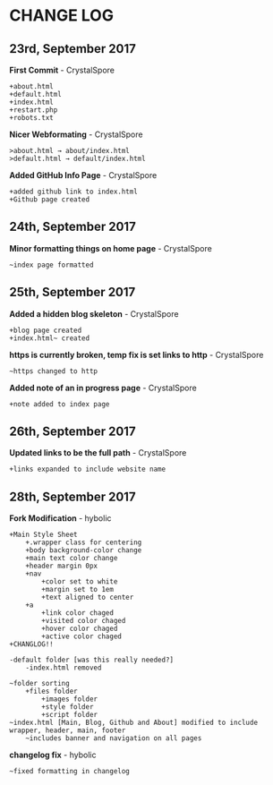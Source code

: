 # CHANGE LOG


## 23rd, September 2017

**First Commit** - CrystalSpore
```
+about.html
+default.html
+index.html
+restart.php
+robots.txt
```
**Nicer Webformating** - CrystalSpore
```
>about.html → about/index.html
>default.html → default/index.html
```
**Added GitHub Info Page** - CrystalSpore
```
+added github link to index.html
+Github page created
```

## 24th, September 2017

**Minor formatting things on home page** - CrystalSpore
```
~index page formatted
```

## 25th, September 2017

**Added a hidden blog skeleton** - CrystalSpore
```
+blog page created
+index.html~ created
```
**https is currently broken, temp fix is set links to http** - CrystalSpore
```
~https changed to http
```
**Added note of an in progress page** - CrystalSpore
```
+note added to index page
```

## 26th, September 2017

**Updated links to be the full path** - CrystalSpore
```
+links expanded to include website name
```

## 28th, September 2017

**Fork Modification** - hybolic
```
+Main Style Sheet
    +.wrapper class for centering
    +body background-color change
    +main text color change
    +header margin 0px
    +nav
        +color set to white
        +margin set to 1em
        +text aligned to center
    +a
        +link color chaged
        +visited color chaged
        +hover color chaged
        +active color chaged
+CHANGLOG!!

-default folder [was this really needed?]
    -index.html removed

~folder sorting
    +files folder
        +images folder
        +style folder
		+script folder
~index.html [Main, Blog, Github and About] modified to include wrapper, header, main, footer
    ~includes banner and navigation on all pages
```
**changelog fix** - hybolic
```
~fixed formatting in changelog
```
